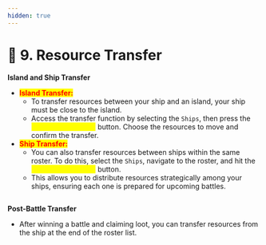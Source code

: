 ```yaml
---
hidden: true
---
```


# 💱 9. Resource Transfer

**Island and Ship Transfer**

* <mark style="color:red;">**Island Transfer:**</mark>
  * To transfer resources between your ship and an island, your ship must be close to the island.
  * Access the transfer function by selecting the `Ships`, then press the <mark style="color:yellow;">**`Transfer Inventory`**</mark> button. Choose the resources to move and confirm the transfer.
* <mark style="color:red;">**Ship Transfer:**</mark>
  * You can also transfer resources between ships within the same roster. To do this, select the `Ships`, navigate to the roster, and hit the <mark style="color:yellow;">**`Transfer Inventory`**</mark> button.
  * This allows you to distribute resources strategically among your ships, ensuring each one is prepared for upcoming battles.

<figure><img src="../.gitbook/assets/Screenshot 2024-08-22 at 8.10.17 PM.png" alt=""><figcaption></figcaption></figure>

**Post-Battle Transfer**

* After winning a battle and claiming loot, you can transfer resources from the ship at the end of the roster list.&#x20;
